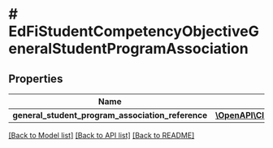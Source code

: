 # # EdFiStudentCompetencyObjectiveGeneralStudentProgramAssociation

## Properties

Name | Type | Description | Notes
------------ | ------------- | ------------- | -------------
**general_student_program_association_reference** | [**\OpenAPI\Client\Model\EdFiGeneralStudentProgramAssociationReference**](EdFiGeneralStudentProgramAssociationReference.md) |  |

[[Back to Model list]](../../README.md#models) [[Back to API list]](../../README.md#endpoints) [[Back to README]](../../README.md)
